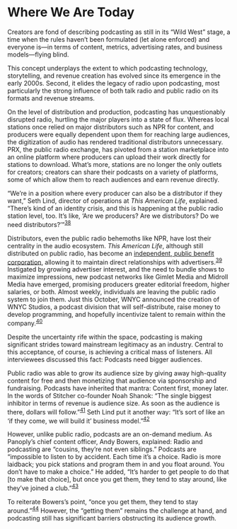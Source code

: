 Where We Are Today
 ==================
 
 Creators are fond of describing podcasting as still in its “Wild West” stage, a time when the rules haven’t been formulated (let alone enforced) and everyone is—in terms of content, metrics, advertising rates, and business models—flying blind. 

 This concept underplays the extent to which podcasting technology, storytelling, and revenue creation has evolved since its emergence in the early 2000s. Second, it elides the legacy of radio upon podcasting, most particularly the strong influence of both talk radio and public radio on its formats and revenue streams. 

 On the level of distribution and production, podcasting has unquestionably disrupted radio, hurtling the major players into a state of flux. Whereas local stations once relied on major distributors such as NPR for content, and producers were equally dependent upon them for reaching large audiences, the digitization of audio has rendered traditional distributors unnecessary. PRX, the public radio exchange, has pivoted from a station marketplace into an online platform where producers can upload their work directly for stations to download. What’s more, stations are no longer the only outlets for creators; creators can share their podcasts on a variety of platforms, some of which allow them to reach audiences and earn revenue directly. 

 “We’re in a position where every producer can also be a distributor if they want,” Seth Lind, director of operations at *This American Life*, explained. “There’s kind of an identity crisis, and this is happening at the public radio station level, too. It’s like, ‘Are we producers? Are we distributors? Do we need distributors?’”<sup><a href=../citations/index.html>38</a></sup> 

 Distributors, even the public radio behemoths like NPR, have lost their centrality in the audio ecosystem. *This American Life*, although still distributed on public radio, has become an <a href="http://current.org/2015/07/ira-glass-starts-own-company-for-this-american-life-serial/">independent, public benefit corporation</a>, allowing it to maintain direct relationships with advertisers.<sup><a href=../citations/index.html>39</a></sup> Instigated by growing advertiser interest, and the need to bundle shows to maximize impressions, new podcast networks like Gimlet Media and Midroll Media have emerged, promising producers greater editorial freedom, higher salaries, or both. Almost weekly, individuals are leaving the public radio system to join them. Just this October, WNYC announced the creation of WNYC Studios, a podcast division that will self-distribute, raise money to develop programming, and hopefully incentivize talent to remain within the company.<sup><a href=../citations/index.html>40</a></sup> 

 Despite the uncertainty rife within the space, podcasting is making significant strides toward mainstream legitimacy as an industry. Central to this acceptance, of course, is achieving a critical mass of listeners. All interviewees discussed this fact: Podcasts need bigger audiences. 

 Public radio was able to grow its audience size by giving away high-quality content for free and then monetizing that audience via sponsorship and fundraising. Podcasts have inherited that mantra: Content first, money later. In the words of Stitcher co-founder Noah Shanok: “The single biggest inhibitor in terms of revenue is audience size. As soon as the audience is there, dollars will follow.”<sup><a href=../citations/index.html>41</a></sup> Seth Lind put it another way: “It’s sort of like an ‘if they come, we will build it’ business model.”<sup><a href=../citations/index.html>42</a></sup> 

 However, unlike public radio, podcasts are an on-demand medium. As Panoply’s chief content officer, Andy Bowers, explained: Radio and podcasting are “cousins, they’re not even siblings.” Podcasts are “impossible to listen to by accident. Each time it’s a choice. Radio is more laidback; you pick stations and program them in and you float around. You don’t have to make a choice.” He added, “It’s harder to get people to do that [to make that choice], but once you get them, they tend to stay around, like they’ve joined a club.”<sup><a href=../citations/index.html>43</a></sup> 

 To reiterate Bowers’s point, “once you get them, they tend to stay around.”<sup><a href=../citations/index.html>44</a></sup> However, the “getting them” remains the challenge at hand, and podcasting still has significant barriers obstructing its audience growth. 

